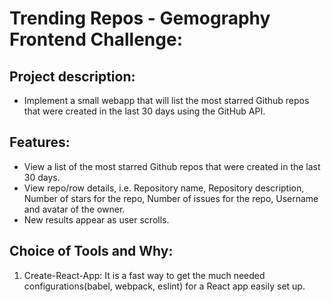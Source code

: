 # Trending Repos - Gemography Frontend Challenge: 

## Project description:
 - Implement a small webapp that will list the most starred Github repos that were created in the last 30 days using the GitHub API.

## Features:
- View a list of the most starred Github repos that were created in the last 30 days.
- View repo/row details, i.e. Repository name, Repository description, Number of stars for the repo, Number of issues for the repo, Username and avatar of the owner.
- New results appear as user scrolls. 

## Choice of Tools and Why:

1. Create-React-App: It is a fast way to get the much needed configurations(babel, webpack, eslint) for a React app easily set up.
